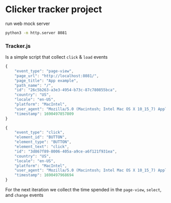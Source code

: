 # Clicker tracker project



run web mock server

```bash
python3 -m http.server 8081
```

### Tracker.js

Is a simple script that collect `click` & `load` events

```js
{
    "event_type": "page-view",
    "page_url": "http://localhost:8081/",
    "page_title": "App example",
    "path_name": "/",
    "id": "26c5b263-a3e3-4954-b73c-87c780855bca",
    "country": "US",
    "locale": "en-US",
    "platform": "MacIntel",
    "user_agent": "Mozilla/5.0 (Macintosh; Intel Mac OS X 10_15_7) AppleWebKit/537.36 (KHTML, like Gecko) Chrome/115.0.0.0 Safari/537.36 Edg/115.0.1901.183",
    "timestamp": 1690497857809
}

{
    "event_type": "click",
    "element_id": "BUTTON",
    "element_type": "BUTTON",
    "element_text": "click",
    "id": "3d867f89-8006-405a-a9ce-a6f121f931ea",
    "country": "US",
    "locale": "en-US",
    "platform": "MacIntel",
    "user_agent": "Mozilla/5.0 (Macintosh; Intel Mac OS X 10_15_7) AppleWebKit/537.36 (KHTML, like Gecko) Chrome/115.0.0.0 Safari/537.36 Edg/115.0.1901.183",
    "timestamp": 1690497968694
}
```

For the next iteration we collect the time spended in the `page-view`, `select`, and `change` events

